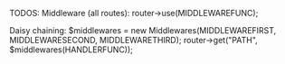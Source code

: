 TODOS:
Middleware (all routes):
router->use(MIDDLEWAREFUNC);

Daisy chaining:
$middlewares = new Middlewares(MIDDLEWAREFIRST, MIDDLEWARESECOND, MIDDLEWARETHIRD);
router->get("PATH", $middlewares(HANDLERFUNC));

